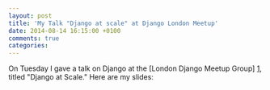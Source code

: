 ```yaml
---
layout: post
title: 'My Talk "Django at scale" at Django London Meetup'
date: 2014-08-14 16:15:00 +0100
comments: true
categories:
---
```


On Tuesday I gave a talk on Django at the [London Django Meetup Group] [1],
titled "Django at Scale." Here are my slides:

<script async class="speakerdeck-embed"
        data-id="f77b6e5005ae01325f2a260042d52cda"
        data-ratio="1.29456384323641"
        src="//speakerdeck.com/assets/embed.js"></script>

[1]: http://www.meetup.com/The-London-Django-Meetup-Group/
